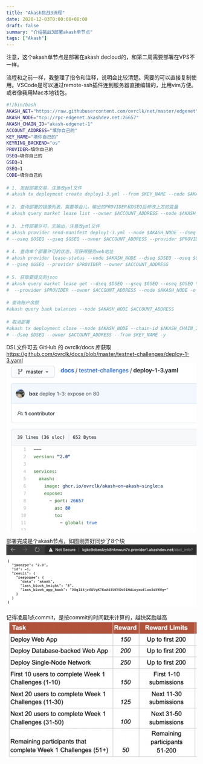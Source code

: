 ```yaml
---
title: "Akash挑战3流程"
date: 2020-12-03T0:00:00+08:00
draft: false
summary: "介绍挑战3部署akash单节点"
tags: ["Akash"]
---
```


注意，这个akash单节点是部署在akash decloud的，和第二周需要部署在VPS不一样。

流程和之前一样，我整理了指令和注释，说明会比较清楚。需要的可以直接复制使用。VSCode是可以通过remote-ssh插件连到服务器直接编辑的，比用vim方便。或者像我用Mac本地钱包。

```bash
#!/bin/bash
AKASH_NET="https://raw.githubusercontent.com/ovrclk/net/master/edgenet"
AKASH_NODE="tcp://rpc-edgenet.akashdev.net:26657"
AKASH_CHAIN_ID="akash-edgenet-1"
ACCOUNT_ADDRESS="填你自己的"
KEY_NAME="填你自己的"
KEYRING_BACKEND="os"
PROVIDER=填你自己的
DSEQ=填你自己的
GSEQ=1
OSEQ=1
CODE=填你自己的

# 1. 发起部署交易，注意改yml文件
# akash tx deployment create deploy1-3.yml --from $KEY_NAME --node $AKASH_NODE --chain-id $AKASH_CHAIN_ID -y

# 2. 查询部署的镜像列表，需要等会儿，输出的PROVIDER和DSEQ后修改上方的变量
# akash query market lease list --owner $ACCOUNT_ADDRESS --node $AKASH_NODE --state active

# 3. 上传部署许可，无输出，注意改yml文件
# akash provider send-manifest deploy1-3.yml --node $AKASH_NODE --dseq $DSEQ \
# --oseq $OSEQ --gseq $GSEQ --owner $ACCOUNT_ADDRESS --provider $PROVIDER

# 4. 查询单个部署许可的状态，可获得服务web地址
# akash provider lease-status --node $AKASH_NODE --dseq $DSEQ --oseq $OSEQ \
# --gseq $GSEQ --provider $PROVIDER --owner $ACCOUNT_ADDRESS

# 5. 获取要提交的json
# akash query market lease get --dseq $DSEQ --gseq $GSEQ --oseq $OSEQ \
#  --provider $PROVIDER --owner $ACCOUNT_ADDRESS --node $AKASH_NODE -o json > $CODE.json

# 查询账户余额
#akash query bank balances --node $AKASH_NODE $ACCOUNT_ADDRESS

# 取消部署
#akash tx deployment close --node $AKASH_NODE --chain-id $AKASH_CHAIN_ID \
# --dseq $DSEQ --owner $ACCOUNT_ADDRESS --from $KEY_NAME -y
```

DSL文件可去 GitHub 的 ovrclk/docs 库获取 https://github.com/ovrclk/docs/blob/master/testnet-challenges/deploy-1-3.yaml
![](docs.png)

部署完成是个akash节点，如图刚弄好同步了8个块
![](akash单节点.png)

记得凌晨1点commit，是按commit的时间戳来计算的，越快奖励越高
![](head.png)
